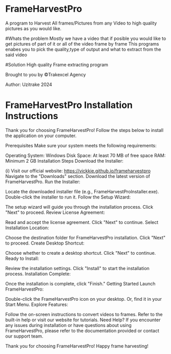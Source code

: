 # FrameHarvestPro
A program to Harvest All frames/Pictures from any Video to high quality pictures as you would like.

#Whats the problem
Mostly we have a video that if posible you would like to get pictures of part of it or all of the video frame by frame
This programs enabes you to pick the quality,type of output and what to extract from the said video

#Solution
High quality Frame extracting program 

Brought to you by &copy;Trakexcel Agency

Author: Uzitrake 2024

# FrameHarvestPro Installation Instructions
Thank you for choosing FrameHarvestPro! Follow the steps below to install the application on your computer.

Prerequisites
Make sure your system meets the following requirements:

Operating System: Windows
Disk Space: At least 70 MB of free space
RAM: Minimum 2 GB
Installation Steps
Download the Installer:

(i) Visit our official website: https://vickkie.github.io/frameharvestpro
    Navigate to the "Downloads" section.
    Download the latest version of FrameHarvestPro.
    Run the Installer:

Locate the downloaded installer file (e.g., FrameHarvestProInstaller.exe).
Double-click the installer to run it.
Follow the Setup Wizard:

The setup wizard will guide you through the installation process.
Click "Next" to proceed.
Review License Agreement:

Read and accept the license agreement.
Click "Next" to continue.
Select Installation Location:

Choose the destination folder for FrameHarvestPro installation.
Click "Next" to proceed.
Create Desktop Shortcut:

Choose whether to create a desktop shortcut.
Click "Next" to continue.
Ready to Install:

Review the installation settings.
Click "Install" to start the installation process.
Installation Complete:

Once the installation is complete, click "Finish."
Getting Started
Launch FrameHarvestPro:

Double-click the FrameHarvestPro icon on your desktop.
Or, find it in your Start Menu.
Explore Features:

Follow the on-screen instructions to convert videos to frames.
Refer to the built-in help or visit our website for tutorials.
Need Help?
If you encounter any issues during installation or have questions about using FrameHarvestPro, please refer to the documentation provided or contact our support team.

Thank you for choosing FrameHarvestPro! Happy frame harvesting!
